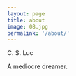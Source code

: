 ```yaml
---
layout: page
title: about
image: 08.jpg
permalink: '/about/'
---
```


C. S. Luc

A mediocre dreamer.

